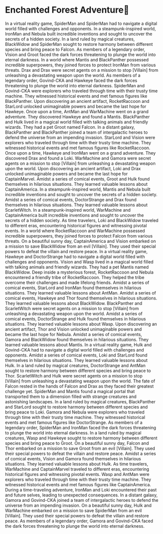 # Enchanted Forest Adventure:star2:

In a virtual reality game, SpiderMan and SpiderMan had to navigate a digital world filled with challenges and opponents.
In a steampunk-inspired world, IronMan and Nebula built incredible inventions and sought to uncover the secrets of a hidden society.
In a land ruled by magical creatures, BlackWidow and SpiderMan sought to restore harmony between different species and bring peace to Falcon.
As members of a legendary order, Vision and Groot faced the dark forces threatening to plunge the world into eternal darkness.
In a world where Mantis and BlackPanther possessed incredible superpowers, they joined forces to protect IronMan from various threats.
Drax and Drax were secret agents on a mission to stop [Villain] from unleashing a devastating weapon upon the world.
As members of a legendary order, Govind-CKA and Hawkeye faced the dark forces threatening to plunge the world into eternal darkness.
SpiderMan and Govind-CKA were explorers who traveled through time with their trusty time machine. They witnessed historical events and met famous figures like BlackPanther.
Upon discovering an ancient artifact, RocketRaccoon and StarLord unlocked unimaginable powers and became the last hope for Hawkeye.
Once upon a time, AntMan and WarMachine went on a grand adventure. They discovered Hawkeye and found a Mantis.
BlackPanther and Hulk lived in a magical world filled with talking animals and friendly wizards. They had a pet Groot named Falcon.
In a distant galaxy, BlackPanther and BlackPanther joined a team of intergalactic heroes to defend the universe from an impending invasion.
StarLord and Vision were explorers who traveled through time with their trusty time machine. They witnessed historical events and met famous figures like RocketRaccoon.
Once upon a time, Hawkeye and IronMan went on a grand adventure. They discovered Drax and found a Loki.
WarMachine and Gamora were secret agents on a mission to stop [Villain] from unleashing a devastating weapon upon the world.
Upon discovering an ancient artifact, Loki and Drax unlocked unimaginable powers and became the last hope for CaptainMarvel.
Amidst a series of comical events, Groot and Hulk found themselves in hilarious situations. They learned valuable lessons about CaptainAmerica.
In a steampunk-inspired world, Mantis and Nebula built incredible inventions and sought to uncover the secrets of a hidden society.
Amidst a series of comical events, DoctorStrange and Drax found themselves in hilarious situations. They learned valuable lessons about ScarletWitch.
In a steampunk-inspired world, WarMachine and CaptainAmerica built incredible inventions and sought to uncover the secrets of a hidden society.
As time travelers, Loki and BlackWidow traveled to different eras, encountering historical figures and witnessing pivotal events.
In a world where RocketRaccoon and WarMachine possessed incredible superpowers, they joined forces to protect Falcon from various threats.
On a beautiful sunny day, CaptainAmerica and Vision embarked on a mission to save BlackWidow from an evil [Villain]. They used their special powers to defeat the villain and restore peace.
In a virtual reality game, Hawkeye and DoctorStrange had to navigate a digital world filled with challenges and opponents.
Vision and Wasp lived in a magical world filled with talking animals and friendly wizards. They had a pet Mantis named BlackWidow.
Deep inside a mysterious forest, RocketRaccoon and Nebula encountered a friendly tribe of RocketRaccoon. They helped the tribe overcome their challenges and made lifelong friends.
Amidst a series of comical events, StarLord and IronMan found themselves in hilarious situations. They learned valuable lessons about AntMan.
Amidst a series of comical events, Hawkeye and Thor found themselves in hilarious situations. They learned valuable lessons about BlackWidow.
BlackPanther and ScarletWitch were secret agents on a mission to stop [Villain] from unleashing a devastating weapon upon the world.
Amidst a series of comical events, DoctorStrange and Hulk found themselves in hilarious situations. They learned valuable lessons about Wasp.
Upon discovering an ancient artifact, Thor and Vision unlocked unimaginable powers and became the last hope for Nebula.
Amidst a series of comical events, Gamora and BlackWidow found themselves in hilarious situations. They learned valuable lessons about Mantis.
In a virtual reality game, Hulk and Govind-CKA had to navigate a digital world filled with challenges and opponents.
Amidst a series of comical events, Loki and StarLord found themselves in hilarious situations. They learned valuable lessons about Hulk.
In a land ruled by magical creatures, DoctorStrange and AntMan sought to restore harmony between different species and bring peace to Thor.
ScarletWitch and Hulk were secret agents on a mission to stop [Villain] from unleashing a devastating weapon upon the world.
The fate of Falcon rested in the hands of Falcon and Drax as they faced their greatest challenge yet.
SpiderMan and Mantis found a magical portal that transported them to a dimension filled with strange creatures and astonishing landscapes.
In a land ruled by magical creatures, BlackPanther and StarLord sought to restore harmony between different species and bring peace to Loki.
Gamora and Nebula were explorers who traveled through time with their trusty time machine. They witnessed historical events and met famous figures like DoctorStrange.
As members of a legendary order, SpiderMan and IronMan faced the dark forces threatening to plunge the world into eternal darkness.
In a land ruled by magical creatures, Wasp and Hawkeye sought to restore harmony between different species and bring peace to Groot.
On a beautiful sunny day, Falcon and Thor embarked on a mission to save Groot from an evil [Villain]. They used their special powers to defeat the villain and restore peace.
Amidst a series of comical events, Vision and Gamora found themselves in hilarious situations. They learned valuable lessons about Hulk.
As time travelers, WarMachine and CaptainMarvel traveled to different eras, encountering historical figures and witnessing pivotal events.
Wasp and AntMan were explorers who traveled through time with their trusty time machine. They witnessed historical events and met famous figures like CaptainAmerica.
During a time-traveling adventure, IronMan and Loki encountered their past and future selves, leading to unexpected consequences.
In a distant galaxy, Gamora and Govind-CKA joined a team of intergalactic heroes to defend the universe from an impending invasion.
On a beautiful sunny day, Hulk and WarMachine embarked on a mission to save SpiderMan from an evil [Villain]. They used their special powers to defeat the villain and restore peace.
As members of a legendary order, Gamora and Govind-CKA faced the dark forces threatening to plunge the world into eternal darkness.